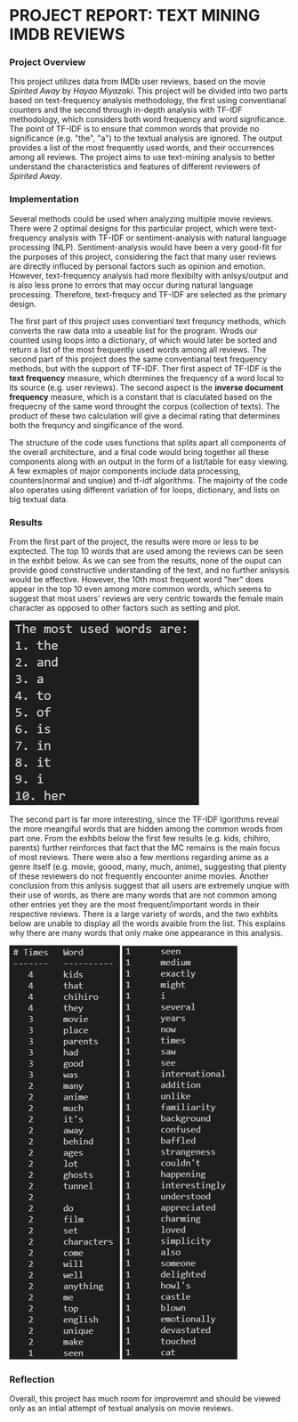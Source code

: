 # PROJECT REPORT: TEXT MINING IMDB REVIEWS

### Project Overview
This project utilizes data from IMDb user reviews, based on the movie *Spirited Away* by *Hayao Miyazaki*. This project will be divided into two parts based on text-frequency analysis methodology, the first using conventianal counters and the second through in-depth analysis with TF-IDF methodology, which considers both word frequency and word significance. The point of TF-IDF is to ensure that common words that provide no significance (e.g. "the", "a") to the textual analysis are ignored. The output provides a list of the most frequently used words, and their occurrences among all reviews. The project aims to use text-mining analysis to better understand the characteristics and features of different reviewers of *Spirited Away*.

### Implementation
Several methods could be used when analyzing multiple movie reviews. There were 2 optimal designs for this particular project, which were text-frequency analysis with TF-IDF or sentiment-analysis with natural language processing (NLP). Sentiment-analysis would have been a very good-fit for the purposes of this project, considering the fact that many user reviews are directly influced by personal factors such as opinion and emotion. However, text-frequency analysis had more flexibilty with anlsys/output and is also less prone to errors that may occur during natural language processing. Therefore, text-frequcy and TF-IDF are selected as the primary design.

The first part of this project uses conventianl text frequncy methods, which converts the raw data into a useable list for the program. Wrods our counted using loops into a dictionary, of which would later be sorted and return a list of the most frequently used words among all reviews. The second part of this project does the same conventianal text frequency methods, but with the support of TF-IDF. Ther first aspect of TF-IDF is the **text frequency** measure, which dtermines the frequency of a word local to its source (e.g. user reviews). The second aspect is the **inverse document frequency** measure, which is a constant that is claculated based on the frequecny of the same word throught the corpus (collection of texts). The product of these two calculation will give a decimal rating that determines both the frequncy and singificance of the word.

The structure of the code uses functions that splits apart all components of the overall architecture, and a final code would bring together all these components along with an output in the form of a list/table for easy viewing. A few exmaples of major components include data processing, counters(normal and unqiue) and tf-idf algorithms. The majoirty of the code also operates using different variation of for loops, dictionary, and lists on big textual data.

### Results
From the first part of the project, the results were more or less to be exptected. The top 10 words that are used among the reviews can be seen in the exhbit below. As we can see from the results, none of the ouput can provide good constructive understanding of the text, and no further anlsysis would be effective. However, the 10th most frequent word "her" does appear in the top 10 even among more common words, which seems to suggest that most users' reviews are very centric towards the female main character as opposed to other factors such as setting and plot.

![frequency_analysis](images/output1.png)

The second part is far more interesting, since the TF-IDF lgorithms reveal the more meangiful words that are hidden among the common wrods from part one. From the exhbits below the first few results (e.g. kids, chihiro, parents) further reinforces that fact that the MC remains is the main focus of most reviews. There were also a few mentions regarding anime as a genre itself (e.g. movie, goood, many, much, anime), suggesting that plenty of these reviewers do not frequently encounter anime movies. Another conclusion from this anlysis suggest that all users are extremely unqiue with their use of words, as there are many words that are not common among other entries yet they are the most frequent/important words in their respective reviews. There is a large variety of words, and the two exhbits below are unable to display all the words avaible from the list. This explains why there are many words that only make one appearance in this analysis.

![frequency_analysis](images/output2.png) ![frequency_analysis](images/output3.png)

### Reflection
Overall, this project has much room for improvemnt and should be viewed only as an intial attempt of textual analysis on movie reviews. 


